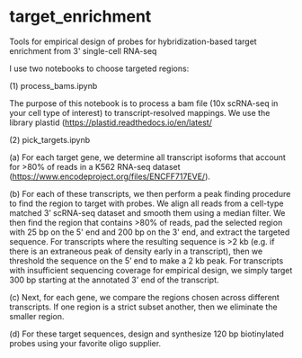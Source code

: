 # target_enrichment
Tools for empirical design of probes for hybridization-based target enrichment from 3' single-cell RNA-seq

I use two notebooks to choose targeted regions: 
 
(1) process_bams.ipynb

The purpose of this notebook is to process a bam file (10x scRNA-seq in your cell type of interest) to transcript-resolved mappings. 
We use the library plastid (https://plastid.readthedocs.io/en/latest/

(2) pick_targets.ipynb

(a) For each target gene, we determine all transcript isoforms that account for >80% of reads in a K562 RNA-seq dataset (https://www.encodeproject.org/files/ENCFF717EVE/). 

(b) For each of these transcripts, we then perform a peak finding procedure to find the region to target with probes. 
We align all reads from a cell-type matched 3’ scRNA-seq dataset and smooth them using a median filter. 
We then find the region that contains >80% of reads, pad the selected region with 25 bp on the 5' end and 200 bp on the 3' end, and extract the targeted sequence. 
For transcripts where the resulting sequence is >2 kb (e.g. if there is an extraneous peak of density early in a transcript), then we threshold the sequence on the 5’ end to make a 2 kb peak. 
For transcripts with insufficient sequencing coverage for empirical design, we simply target 300 bp starting at the annotated 3' end of the transcript. 

(c) Next, for each gene, we compare the regions chosen across different transcripts. 
If one region is a strict subset another, then we eliminate the smaller region.

(d) For these target sequences, design and synthesize 120 bp biotinylated probes using your favorite oligo supplier.
